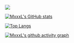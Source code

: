 ![](https://visitor-badge.glitch.me/badge?page_id=MxxxL)

[![MxxxL's GitHub stats](https://github-readme-stats.vercel.app/api?username=MxxxL&show_icons=true&theme=radical)](https://github.com/anuraghazra/github-readme-stats)

[![Top Langs](https://github-readme-stats.vercel.app/api/top-langs/?username=MxxxL&layout=compact)](https://github.com/anuraghazra/github-readme-stats)

[![MxxxL's github activity graph](https://activity-graph.herokuapp.com/graph?username=MxxxL&theme=dracula)](https://github.com/ashutosh00710/github-readme-activity-graph)
